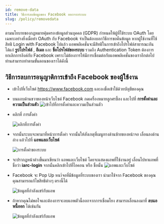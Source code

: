 ```yaml
---
id: remove-data
title: วิธีการลบข้อมูลของ Facebook ออกจากระบบ
slug: /policy/removedata
---
```


ตามนโยบายของกฏหมายคุ้มครองข้อมูลส่วนบุคคล (GDPR) กำหนดให้ผู้ที่ใช้ระบบ OAuth โดยเฉพาะอย่างยิ่งเมื่อทำ OAuth กับ Facebook จำเป็นต้องบอกวิธีการขอคืนข้อมูล หากผู้ใช้งานที่ใช้สิทธิ Login with Facebook ไปแล้ว แอพพลิเคชั่นจะมีสิทธิในการเข้าถึงโปรไฟล์สาธารณะอันได้แก่ **รูปโปรไฟล์** , **อีเมล** และ **ชื่อโปรไฟล์ของระบบ** รวมถึง Authentication Token ต้องการยกเลิกการลิงค์กับ Facebook เพราะไม่ต้องการให้มีการเชื่อมต่อกับแอพพลิเคชั่นของเราอีกต่อไป ท่านสามารถทำตามขั้นตอนของเราได้ดังนี้

## วิธีการลบการอนุญาติการเข้าถึง Facebook ของผู้ใช้งาน

- เข้าไปที่เว็บไซต์ https://www.facebook.com และลงชื่อเข้าใช้ด้วยบัญชีของคุณ
- บนแถบด้านขวาของหน้าเว็บไซต์ Facebook กดเครื่องหมายลูกศรชี้ลง และไปที่ **การตั้งค่าและความเป็นส่วนตัว**
  ![เข้าไปที่การตั้งค่าและความเป็นส่วนตัว](/policy/img/fbd-1.png)
- คลิกที่ การตั้งค่า

  ![คลิกที่การตั้งค่า](/policy/img/fbd-2.png)

- จากนั้นระบบจะพามาที่หน้าการตั้งค่า จากนั้นให้สังเกตุที่เมนูทางด้านซ้ายของหน้าจอ เลื่อนลงด้านล่าง แล้วไปที่ **แอพและเว็บไซต์**

  ![การตั้งค่าของระบบ](/policy/img/fbd-3.png)

- จะปรากฏหน้าต่างขึ้นมาเขียนว่า แอพและเว็บไซต์ โดยจะแสดงแอพที่ใช้งานอยู่ เลื่อนไปหาแอพที่ชื่อว่า **iarc-login** จากนั้นคลิกเข้าไปที่ไอคอน หรือ ชื่อนั้น
  ![แอพและเว็บไซต์](/policy/img/fbd-4.png)

- Facebook จะ Pop Up หนา้จอที่มีข้อมูลที่ระบบของเรา นำมาใช้จาก Facebook ของคุณ คุณสามารถแก้ไขสิทธิต่างๆ ตรงนี้ได้

  ![ข้อมูลที่กำลังแชร์กับแอพ](/policy/img/fbd-5.png)

- ถ้าหากคุณไม่พอใจและต้องการจะลบแอพตัวนี้ออกจากการเชื่อมโยง สามารถเลื่อนลงมาที่ **ลบแอพนี้ออก** ได้เช่นกัน

  ![ข้อมูลที่กำลังแชร์กับแอพ](/policy/img/fbd-6.png)
